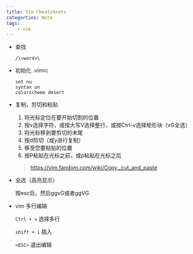 ```yaml
---
title: Vim Cheatsheets
categorties: Note
tags:
    - vim
---
```


- 查找

    ```vim
    /\<word>\
    ```

- 初始化 .vimrc

    ```vim
    set nu
    syntax on
    colorscheme desert
    ```

- 复制，剪切和粘贴

    1. 将光标定位在要开始切割的位置
    2. 按v选择字符，或按大写V选择整行，或按Ctrl-v选择矩形块（vG全选）
    3. 将光标移到要剪切的末尾
    4. 按d剪切（或y进行复制）
    5. 移至您要粘贴的位置
    6. 按P粘贴在光标之前，或p粘贴在光标之后

    > https://vim.fandom.com/wiki/Copy,_cut_and_paste

- 全选（高亮显示）

    按esc后，然后ggvG或者ggVG

- vim 多行编辑

    `Ctrl + v` 选择多行

    `shift + i` 插入
    
    `<ESC>` 退出编辑